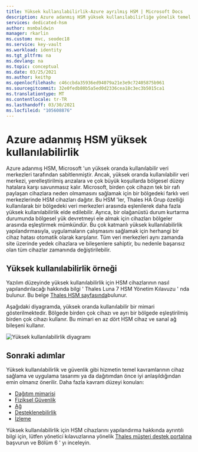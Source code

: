 ```yaml
---
title: Yüksek kullanılabilirlik-Azure ayrılmış HSM | Microsoft Docs
description: Azure adanmış HSM yüksek kullanılabilirliğe yönelik temel konular hakkında bilgi edinin. Bu makale bir örnek içerir.
services: dedicated-hsm
author: msmbaldwin
manager: rkarlin
ms.custom: mvc, seodec18
ms.service: key-vault
ms.workload: identity
ms.tgt_pltfrm: na
ms.devlang: na
ms.topic: conceptual
ms.date: 03/25/2021
ms.author: keithp
ms.openlocfilehash: c46ccbda35936ed94079a21e3e9c72405875b961
ms.sourcegitcommit: 32e0fedb80b5a5ed0d2336cea18c3ec3b5015ca1
ms.translationtype: MT
ms.contentlocale: tr-TR
ms.lasthandoff: 03/30/2021
ms.locfileid: "105608876"
---
```

# <a name="azure-dedicated-hsm-high-availability"></a>Azure adanmış HSM yüksek kullanılabilirlik

Azure adanmış HSM, Microsoft 'un yüksek oranda kullanılabilir veri merkezleri tarafından sabitlenmiştir. Ancak, yüksek oranda kullanılabilir veri merkezi, yerelleştirilmiş arızalara ve çok büyük koşullarda bölgesel düzey hatalara karşı savunmasız kalır. Microsoft, birden çok cihazın tek bir rafı paylaşan cihazlara neden olmamasını sağlamak için bir bölgedeki farklı veri merkezlerinde HSM cihazları dağıtır. Bu HSM 'ler, Thales HA Grup özelliği kullanılarak bir bölgedeki veri merkezleri arasında eşlenilerek daha fazla yüksek kullanılabilirlik elde edilebilir. Ayrıca, bir olağanüstü durum kurtarma durumunda bölgesel yük devretmeyi ele almak için cihazları bölgeler arasında eşleştirmek mümkündür. Bu çok katmanlı yüksek kullanılabilirlik yapılandırmasıyla, uygulamaların çalışmasını sağlamak için herhangi bir cihaz hatası otomatik olarak karşılanır. Tüm veri merkezleri aynı zamanda site üzerinde yedek cihazlara ve bileşenlere sahiptir, bu nedenle başarısız olan tüm cihazlar zamanında değiştirilebilir.

## <a name="high-availability-example"></a>Yüksek kullanılabilirlik örneği

Yazılım düzeyinde yüksek kullanılabilirlik için HSM cihazlarının nasıl yapılandırılacağı hakkında bilgi ' Thales Luna 7 HSM Yönetim Kılavuzu ' nda bulunur. Bu belge  [Thales HSM sayfasında](https://cpl.thalesgroup.com/encryption/hardware-security-modules/network-hsms)bulunur.

Aşağıdaki diyagramda, yüksek oranda kullanılabilir bir mimari gösterilmektedir. Bölgede birden çok cihazı ve ayrı bir bölgede eşleştirilmiş birden çok cihazı kullanır. Bu mimari en az dört HSM cihaz ve sanal ağ bileşeni kullanır.

![Yüksek kullanılabilirlik diyagramı](media/high-availability/high-availability.png)

## <a name="next-steps"></a>Sonraki adımlar

Yüksek kullanılabilirlik ve güvenlik gibi hizmetin temel kavramlarının cihaz sağlama ve uygulama tasarımı ya da dağıtımdan önce iyi anlaşıldığından emin olmanız önerilir.
Daha fazla kavram düzeyi konuları:

* [Dağıtım mimarisi](deployment-architecture.md)
* [Fiziksel Güvenlik](physical-security.md)
* [Ağ](networking.md)
* [Desteklenebilirlik](supportability.md)
* [İzleme](monitoring.md)

Yüksek kullanılabilirlik için HSM cihazlarını yapılandırma hakkında ayrıntılı bilgi için, lütfen yönetici kılavuzlarına yönelik [Thales müşteri destek portalına](https://supportportal.thalesgroup.com/csm) başvurun ve Bölüm 6 ' yı inceleyin.
